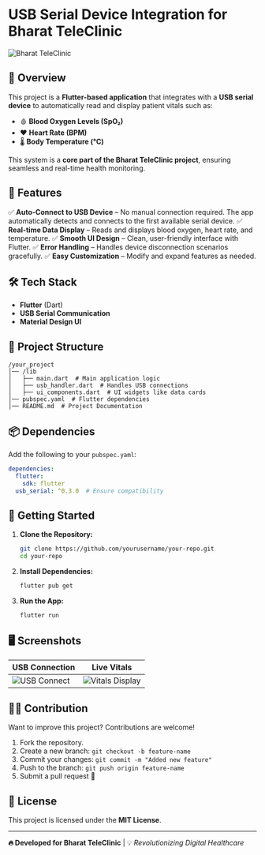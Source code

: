 # USB Serial Device Integration for Bharat TeleClinic

![Bharat TeleClinic](https://your-image-url.com/logo.png) <!-- Add a relevant image or logo -->

## 📌 Overview
This project is a **Flutter-based application** that integrates with a **USB serial device** to automatically read and display patient vitals such as:
- 🩸 **Blood Oxygen Levels (SpO₂)**
- ❤️ **Heart Rate (BPM)**
- 🌡 **Body Temperature (°C)**

This system is a **core part of the Bharat TeleClinic project**, ensuring seamless and real-time health monitoring.

## 🚀 Features
✅ **Auto-Connect to USB Device** – No manual connection required. The app automatically detects and connects to the first available serial device.
✅ **Real-time Data Display** – Reads and displays blood oxygen, heart rate, and temperature.
✅ **Smooth UI Design** – Clean, user-friendly interface with Flutter.
✅ **Error Handling** – Handles device disconnection scenarios gracefully.
✅ **Easy Customization** – Modify and expand features as needed.

## 🛠️ Tech Stack
- **Flutter** (Dart)
- **USB Serial Communication**
- **Material Design UI**

## 📂 Project Structure
```
/your_project
│── /lib
│   ├── main.dart  # Main application logic
│   ├── usb_handler.dart  # Handles USB connections
│   ├── ui_components.dart  # UI widgets like data cards
│── pubspec.yaml  # Flutter dependencies
│── README.md  # Project Documentation
```

## 📦 Dependencies
Add the following to your `pubspec.yaml`:
```yaml
dependencies:
  flutter:
    sdk: flutter
  usb_serial: ^0.3.0  # Ensure compatibility
```

## 🚀 Getting Started
1. **Clone the Repository:**
   ```sh
   git clone https://github.com/yourusername/your-repo.git
   cd your-repo
   ```
2. **Install Dependencies:**
   ```sh
   flutter pub get
   ```
3. **Run the App:**
   ```sh
   flutter run
   ```

## 🖥️ Screenshots
| USB Connection | Live Vitals |
|---------------|------------|
| ![USB Connect](https://your-image-url.com/usb.png) | ![Vitals Display](https://your-image-url.com/vitals.png) |

## 👨‍💻 Contribution
Want to improve this project? Contributions are welcome!
1. Fork the repository.
2. Create a new branch: `git checkout -b feature-name`
3. Commit your changes: `git commit -m "Added new feature"`
4. Push to the branch: `git push origin feature-name`
5. Submit a pull request 🎉

## 📜 License
This project is licensed under the **MIT License**.

---

**🔥 Developed for Bharat TeleClinic** | 💡 _Revolutionizing Digital Healthcare_

